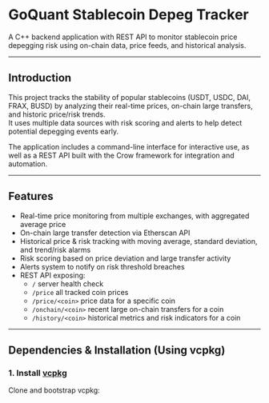# GoQuant Stablecoin Depeg Tracker

A C++ backend application with REST API to monitor stablecoin price depegging risk using on-chain data, price feeds, and historical analysis.

---

## Introduction

This project tracks the stability of popular stablecoins (USDT, USDC, DAI, FRAX, BUSD) by analyzing their real-time prices, on-chain large transfers, and historic price/risk trends.  
It uses multiple data sources with risk scoring and alerts to help detect potential depegging events early.

The application includes a command-line interface for interactive use, as well as a REST API built with the Crow framework for integration and automation.

---

## Features

- Real-time price monitoring from multiple exchanges, with aggregated average price
- On-chain large transfer detection via Etherscan API
- Historical price & risk tracking with moving average, standard deviation, and trend/risk alarms
- Risk scoring based on price deviation and large transfer activity
- Alerts system to notify on risk threshold breaches
- REST API exposing:
  - `/` server health check
  - `/price` all tracked coin prices
  - `/price/<coin>` price data for a specific coin
  - `/onchain/<coin>` recent large on-chain transfers for a coin
  - `/history/<coin>` historical metrics and risk indicators for a coin

---

## Dependencies & Installation (Using vcpkg)

### 1. Install [vcpkg](https://github.com/microsoft/vcpkg)

Clone and bootstrap vcpkg:

